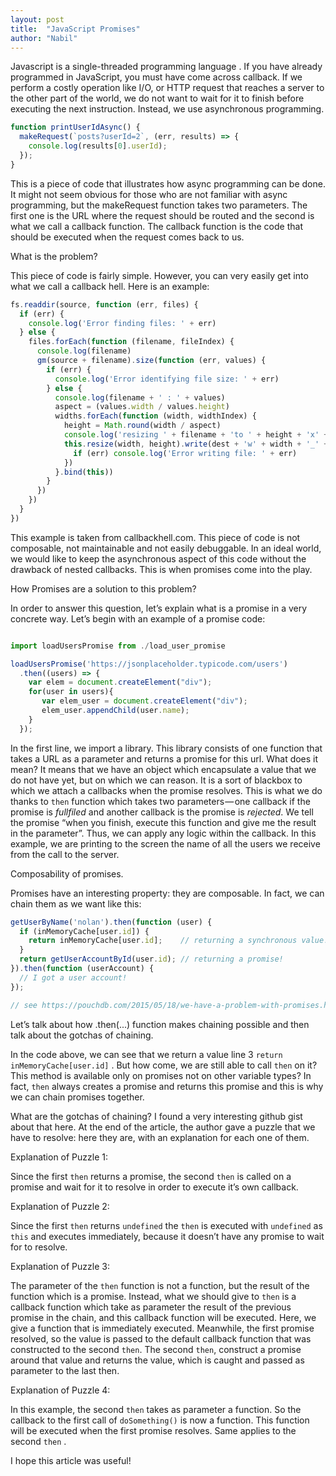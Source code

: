 ```yaml
---
layout: post
title:  "JavaScript Promises"
author: "Nabil"
---
```


Javascript is a single-threaded programming language . If you have already programmed in JavaScript, you must have come across callback. If we perform a costly operation like I/O, or HTTP request that reaches a server to the other part of the world, we do not want to wait for it to finish before executing the next instruction. Instead, we use asynchronous programming.

```javascript
function printUserIdAsync() {
  makeRequest(`posts?userId=2`, (err, results) => {
    console.log(results[0].userId);
  });
}
```

This is a piece of code that illustrates how async programming can be done. It might not seem obvious for those who are not familiar with async programming, but the makeRequest function takes two parameters. The first one is the URL where the request should be routed and the second is what we call a callback function. The callback function is the code that should be executed when the request comes back to us.

What is the problem?

This piece of code is fairly simple. However, you can very easily get into what we call a callback hell. Here is an example:

```javascript
fs.readdir(source, function (err, files) {
  if (err) {
    console.log('Error finding files: ' + err)
  } else {
    files.forEach(function (filename, fileIndex) {
      console.log(filename)
      gm(source + filename).size(function (err, values) {
        if (err) {
          console.log('Error identifying file size: ' + err)
        } else {
          console.log(filename + ' : ' + values)
          aspect = (values.width / values.height)
          widths.forEach(function (width, widthIndex) {
            height = Math.round(width / aspect)
            console.log('resizing ' + filename + 'to ' + height + 'x' + height)
            this.resize(width, height).write(dest + 'w' + width + '_' + filename, function(err) {
              if (err) console.log('Error writing file: ' + err)
            })
          }.bind(this))
        }
      })
    })
  }
})
```

This example is taken from callbackhell.com. This piece of code is not composable, not maintainable and not easily debuggable. In an ideal world, we would like to keep the asynchronous aspect of this code without the drawback of nested callbacks. This is when promises come into the play.



How Promises are a solution to this problem?

In order to answer this question, let’s explain what is a promise in a very concrete way. Let’s begin with an example of a promise code:

```javascript

import loadUsersPromise from ./load_user_promise

loadUsersPromise('https://jsonplaceholder.typicode.com/users')
  .then((users) => {
    var elem = document.createElement("div");
    for(user in users){
       var elem_user = document.createElement("div");
       elem_user.appendChild(user.name);
    }
  });
```

In the first line, we import a library. This library consists of one function that takes a URL as a parameter and returns a promise for this url. What does it mean? It means that we have an object which encapsulate a value that we do not have yet, but on which we can reason. It is a sort of blackbox to which we attach a callbacks when the promise resolves. This is what we do thanks to `then` function which takes two parameters — one callback if the promise is *fullfiled* and another callback is the promise is *rejected*. We tell the promise “when you finish, execute this function and give me the result in the parameter”. Thus, we can apply any logic within the callback. In this example, we are printing to the screen the name of all the users we receive from the call to the server.


Composability of promises.

Promises have an interesting property: they are composable. In fact, we can chain them as we want like this:

```javascript
getUserByName('nolan').then(function (user) {
  if (inMemoryCache[user.id]) {
    return inMemoryCache[user.id];    // returning a synchronous value!
  }
  return getUserAccountById(user.id); // returning a promise!
}).then(function (userAccount) {
  // I got a user account!
});

// see https://pouchdb.com/2015/05/18/we-have-a-problem-with-promises.html
```

Let’s talk about how .then(...) function makes chaining possible and then talk about the gotchas of chaining.

In the code above, we can see that we return a value line 3 `return inMemoryCache[user.id]` . But how come, we are still able to call `then` on it?This method is available only on promises not on other variable types? In fact, `then` always creates a promise and returns this promise and this is why we can chain promises together.

What are the gotchas of chaining? I found a very interesting github gist about that here. At the end of the article, the author gave a puzzle that we have to resolve: here they are, with an explanation for each one of them.

Explanation of Puzzle 1:

Since the first `then` returns a promise, the second `then` is called on a promise and wait for it to resolve in order to execute it’s own callback.

Explanation of Puzzle 2:

Since the first `then` returns `undefined` the `then` is executed with `undefined` as `this` and executes immediately, because it doesn’t have any promise to wait for to resolve.

Explanation of Puzzle 3:

The parameter of the `then` function is not a function, but the result of the function which is a promise. Instead, what we should give to `then` is a callback function which take as parameter the result of the previous promise in the chain, and this callback function will be executed. Here, we give a function that is immediately executed. Meanwhile, the first promise resolved, so the value is passed to the default callback function that was constructed to the second `then`. The second `then`, construct a promise around that value and returns the value, which is caught and passed as parameter to the last then.

Explanation of Puzzle 4:

In this example, the second `then` takes as parameter a function. So the callback to the first call of `doSomething()` is now a function. This function will be executed when the first promise resolves. Same applies to the second `then` .

I hope this article was useful!

